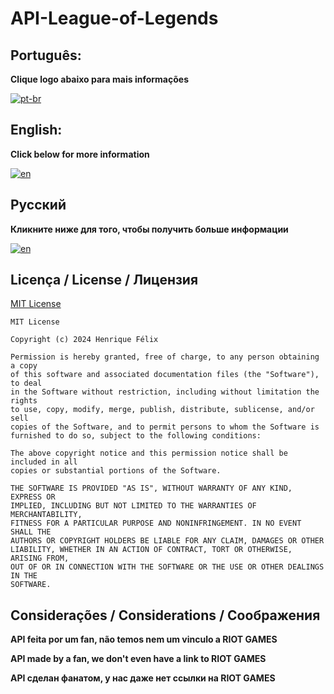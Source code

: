 # API-League-of-Legends
## Português:
**Clique logo abaixo para mais informações**

[![pt-br](https://img.shields.io/badge/idioma-portugues-gold.svg)](https://github.com/ricksfelix/API-League-of-Legends/blob/main/README.pt-br.md)

## English:
**Click below for more information**

[![en](https://img.shields.io/badge/language-english-blue.svg)](https://github.com/ricksfelix/API-League-of-Legends/blob/main/README.en.md)

## Русский
**Кликните ниже для того, чтобы получить больше информации**

[![en](https://img.shields.io/badge/язык-Русский-blue.svg)](https://github.com/ricksfelix/API-League-of-Legends/blob/main/README.ru.md)



## Licença / License / Лицензия

[MIT License](https://github.com/ricksfelix/API-League-of-Legends/blob/main/LICENSE)
```
MIT License

Copyright (c) 2024 Henrique Félix

Permission is hereby granted, free of charge, to any person obtaining a copy
of this software and associated documentation files (the "Software"), to deal
in the Software without restriction, including without limitation the rights
to use, copy, modify, merge, publish, distribute, sublicense, and/or sell
copies of the Software, and to permit persons to whom the Software is
furnished to do so, subject to the following conditions:

The above copyright notice and this permission notice shall be included in all
copies or substantial portions of the Software.

THE SOFTWARE IS PROVIDED "AS IS", WITHOUT WARRANTY OF ANY KIND, EXPRESS OR
IMPLIED, INCLUDING BUT NOT LIMITED TO THE WARRANTIES OF MERCHANTABILITY,
FITNESS FOR A PARTICULAR PURPOSE AND NONINFRINGEMENT. IN NO EVENT SHALL THE
AUTHORS OR COPYRIGHT HOLDERS BE LIABLE FOR ANY CLAIM, DAMAGES OR OTHER
LIABILITY, WHETHER IN AN ACTION OF CONTRACT, TORT OR OTHERWISE, ARISING FROM,
OUT OF OR IN CONNECTION WITH THE SOFTWARE OR THE USE OR OTHER DEALINGS IN THE
SOFTWARE.
```
## Considerações / Considerations / Соображения
**API feita por um fan, não temos nem um vinculo a RIOT GAMES**

**API made by a fan, we don't even have a link to RIOT GAMES**

**API сделан фанатом, у нас даже нет ссылки на RIOT GAMES**